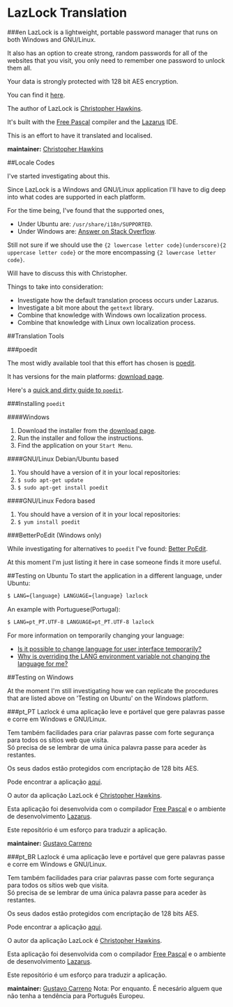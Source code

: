 # LazLock Translation

###en
LazLock is a lightweight, portable password manager that runs on both Windows and GNU/Linux.

It also has an option to create strong, random passwords for all of the websites that you visit, you only need to remember one password to unlock them all.

Your data is strongly protected with 128 bit AES encryption.

You can find it [here](https://sourceforge.net/projects/lazlock/).

The author of LazLock is [Christopher Hawkins](https://twitter.com/CyberFilth).

It's built with the [Free Pascal](http://www.freepascal.org) compiler and the [Lazarus](http://www.lazarus-ide.org) IDE.

This is an effort to have it translated and localised.

__maintainer:__ [Christopher Hawkins](https://github.com/cyberfilth)

##Locale Codes

I've started investigating about this.

Since LazLock is a Windows and GNU/Linux application I'll have to dig deep into what codes are supported in each platform.

For the time being, I've found that the supported ones,

 * Under Ubuntu are: `/usr/share/i18n/SUPPORTED`.
 * Under Windows are: [Answer on Stack Overflow](https://stackoverflow.com/a/3191729/8167).
 
Still not sure if we should use the `{2 lowercase letter code}(underscore){2 uppercase letter code}` or the more encompassing `{2 lowercase letter code}`.

Will have to discuss this with Christopher.

Things to take into consideration:

 * Investigate how the default translation process occurs under Lazarus.
 * Investigate a bit more about the `gettext` library.
 * Combine that knowledge with Windows own localization process.
 * Combine that knowledge with Linux own localization process.

##Translation Tools

###poedit

The most widly available tool that this effort has chosen is [poedit](https://poedit.net/).

It has versions for the main platforms: [download page](https://poedit.net/download).

Here's a [quick and dirty guide to `poedit`](https://flossvalley.blogspot.co.uk/2008/07/quick-and-dirty-guide-to-poedit.html).

###Installing `poedit`

####Windows

 1. Download the installer from the [download page](https://poedit.net/download).
 2. Run the installer and follow the instructions.
 3. Find the application on your `Start Menu`.
 
####GNU/Linux Debian/Ubuntu based

 1. You should have a version of it in your local repositories:
 2. `$ sudo apt-get update`
 3. `$ sudo apt-get install poedit`

####GNU/Linux Fedora based

 1. You should have a version of it in your local repositories:
 2. `$ yum install poedit`

###BetterPoEdit (Windows only)

While investigating for alternatives to `poedit` I've found: [Better PoEdit](https://sourceforge.net/projects/betterpoeditor/).

At this moment I'm just listing it here in case someone finds it more useful.

##Testing on Ubuntu
To start the application in a different language, under Ubuntu:

```bash
$ LANG={language} LANGUAGE={language} lazlock
```

An example with Portuguese(Portugal):

```bash
$ LANG=pt_PT.UTF-8 LANGUAGE=pt_PT.UTF-8 lazlock
```

For more information on temporarily changing your language:

 * [Is it possible to change language for user interface temporarily?](https://askubuntu.com/questions/246547/is-it-possible-to-change-language-for-user-interface-temporarily)
 * [Why is overriding the LANG environment variable not changing the language for me?](https://askubuntu.com/questions/311767/why-is-overriding-the-lang-environment-variable-not-changing-the-language-for-me)

##Testing on Windows

At the moment I'm still investigating how we can replicate the procedures that are listed above on 'Testing on Ubuntu' on the Windows platform.

###pt_PT
Lazlock é uma aplicação leve e portável que gere palavras passe e corre em Windows e GNU/Linux.

Tem também facilidades para criar palavras passe com forte segurança para todos os sítios web que visita.  
Só precisa de se lembrar de uma única palavra passe para aceder às restantes.

Os seus dados estão protegidos com encriptação de 128 bits AES.

Pode encontrar a aplicação [aqui](https://sourceforge.net/projects/lazlock/).

O autor da aplicação LazLock é [Christopher Hawkins](https://twitter.com/CyberFilth).

Esta aplicação foi desenvolvida com o compilador [Free Pascal](http://www.freepascal.org) e o ambiente de desenvolvimento [Lazarus](http://www.lazarus-ide.org).

Este repositório é um esforço para traduzir a aplicação.

__maintainer:__ [Gustavo Carreno](https://github.com/gcarreno)

###pt_BR
Lazlock é uma aplicação leve e portável que gere palavras passe e corre em Windows e GNU/Linux.

Tem também facilidades para criar palavras passe com forte segurança para todos os sítios web que visita.  
Só precisa de se lembrar de uma única palavra passe para aceder às restantes.

Os seus dados estão protegidos com encriptação de 128 bits AES.

Pode encontrar a aplicação [aqui](https://sourceforge.net/projects/lazlock/).

O autor da aplicação LazLock é [Christopher Hawkins](https://twitter.com/CyberFilth).

Esta aplicação foi desenvolvida com o compilador [Free Pascal](http://www.freepascal.org) e o ambiente de desenvolvimento [Lazarus](http://www.lazarus-ide.org).

Este repositório é um esforço para traduzir a aplicação.

__maintainer:__ [Gustavo Carreno](https://github.com/gcarreno) Nota: Por enquanto. É necesário alguem que não tenha a tendência para Português Europeu.
